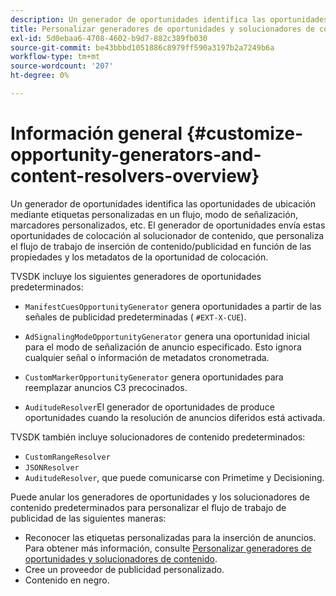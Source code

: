 ```yaml
---
description: Un generador de oportunidades identifica las oportunidades de ubicación mediante etiquetas personalizadas en un flujo, modo de señalización, marcadores personalizados, etc. El generador de oportunidades envía estas oportunidades de colocación al solucionador de contenido, que personaliza el flujo de trabajo de inserción de contenido/publicidad en función de las propiedades y los metadatos de la oportunidad de colocación.
title: Personalizar generadores de oportunidades y solucionadores de contenido
exl-id: 5d0ebaa6-4708-4602-b9d7-882c389fb030
source-git-commit: be43bbbd1051886c8979ff590a3197b2a7249b6a
workflow-type: tm+mt
source-wordcount: '207'
ht-degree: 0%

---
```


# Información general {#customize-opportunity-generators-and-content-resolvers-overview}

Un generador de oportunidades identifica las oportunidades de ubicación mediante etiquetas personalizadas en un flujo, modo de señalización, marcadores personalizados, etc. El generador de oportunidades envía estas oportunidades de colocación al solucionador de contenido, que personaliza el flujo de trabajo de inserción de contenido/publicidad en función de las propiedades y los metadatos de la oportunidad de colocación.

TVSDK incluye los siguientes generadores de oportunidades predeterminados:

* `ManifestCuesOpportunityGenerator` genera oportunidades a partir de las señales de publicidad predeterminadas ( `#EXT-X-CUE`).

* `AdSignalingModeOpportunityGenerator` genera una oportunidad inicial para el modo de señalización de anuncio especificado. Esto ignora cualquier señal o información de metadatos cronometrada.
* `CustomMarkerOpportunityGenerator` genera oportunidades para reemplazar anuncios C3 precocinados.
* `AuditudeResolver`El generador de oportunidades de produce oportunidades cuando la resolución de anuncios diferidos está activada.

TVSDK también incluye solucionadores de contenido predeterminados:

* `CustomRangeResolver`
* `JSONResolver`
* `AuditudeResolver`, que puede comunicarse con Primetime y Decisioning.

Puede anular los generadores de oportunidades y los solucionadores de contenido predeterminados para personalizar el flujo de trabajo de publicidad de las siguientes maneras:

* Reconocer las etiquetas personalizadas para la inserción de anuncios. Para obtener más información, consulte [Personalizar generadores de oportunidades y solucionadores de contenido](../../../../tvsdk-3x-android-prog/android-3x-advertising/ad-insertion/content-resolver/android-3x-content-resolver.md).
* Cree un proveedor de publicidad personalizado.
* Contenido en negro.
